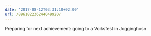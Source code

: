```yaml
---
date: '2017-08-12T03:31:10+02:00'
url: /896182236244049920/
---
```

Preparing for next achievement: going to a Voiksfest in Jogginghosn
